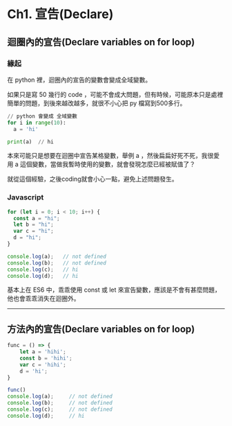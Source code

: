# Ch1. 宣告(Declare)

## 迴圈內的宣告(Declare variables on for loop)

### 緣起

在 python 裡，迴圈內的宣告的變數會變成全域變數。

如果只是寫 50 幾行的 code ，可能不會成大問題，但有時候，可能原本只是處裡簡單的問題，到後來越改越多，就很不小心把 py 檔寫到500多行。

```python
// python 會變成 全域變數
for i in range(10):
  a = 'hi'

print(a)  // hi
```

本來可能只是想要在迴圈中宣告某格變數，舉例 a ，然後扁扁好死不死，我很愛用 a 這個變數，當做我暫時使用的變數，就會發現怎麼已經被賦值了？

就從這個經驗，之後coding就會小心一點，避免上述問題發生。

### Javascript

```javascript
for (let i = 0; i < 10; i++) {
  const a = "hi";
  let b = "hi";
  var c = "hi";
  d = "hi";
}

console.log(a);   // not defined
console.log(b);   // not defined
console.log(c);   // hi
console.log(d);   // hi
```

基本上在 ES6 中，乖乖使用 const 或 let 來宣告變數，應該是不會有甚麼問題，他也會乖乖消失在迴圈外。

---

## 方法內的宣告(Declare variables on for loop)

```javascript
func = () => {
    let a = 'hihi';
    const b = 'hihi';
    var c = 'hihi';
    d = 'hi';
}

func()
console.log(a);     // not defined
console.log(b);     // not defined
console.log(c);     // not defined
console.log(d);     // hi
```
